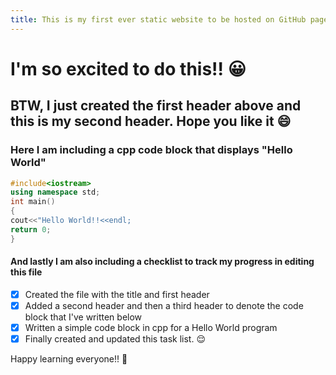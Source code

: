 ```yaml
---
title: This is my first ever static website to be hosted on GitHub pages!!!
---
```

# I'm so excited to do this!! :grinning:

## BTW, I just created the first header above and this is my second header. Hope you like it :smile:

### Here I am including a cpp code block that displays "Hello World"

```cpp
#include<iostream>
using namespace std;
int main()
{
cout<<"Hello World!!<<endl;
return 0;
}
```

#### And lastly I am also including a checklist to track my progress in editing this file

- [x] Created the file with the title and first header
- [x] Added a second header and then a third header to denote the code block that I've written below
- [x] Written a simple code block in cpp for a Hello World program
- [x] Finally created and updated this task list. :relieved:

Happy learning everyone!! :rocket:
